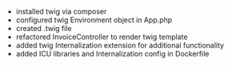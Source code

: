 - installed twig via composer
- configured twig Environment object in App.php
- created .twig file 
- refactored InvoiceController to render twig template
- added twig Internalization extension for additional functionality
- added ICU libraries and Internalization config in Dockerfile